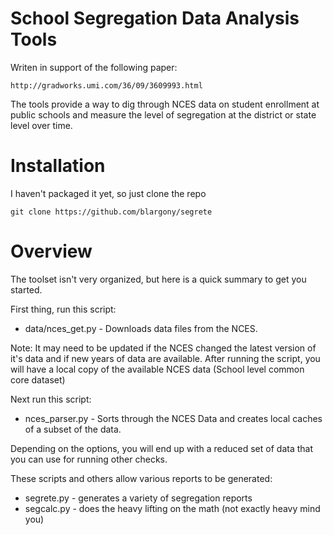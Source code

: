 # School Segregation Data Analysis Tools

Writen in support of the following paper:

    http://gradworks.umi.com/36/09/3609993.html

The tools provide a way to dig through NCES data on student enrollment at public
schools and measure the level of segregation at the district or state level over time.

# Installation
I haven't packaged it yet, so just clone the repo

    git clone https://github.com/blargony/segrete


# Overview

The toolset isn't very organized, but here is a quick summary to get you started.

First thing, run this script:
* data/nces_get.py - Downloads data files from the NCES.

Note: It may need to be updated if the NCES changed the latest version of it's data
and if new years of data are available.   After running the script, you will have a
local copy of the available NCES data (School level common core dataset)

Next run this script:
* nces_parser.py - Sorts through the NCES Data and creates local caches of a subset of the data.

Depending on the options, you will end up with a reduced set of data that you can use
for running other checks.

These scripts and others allow various reports to be generated:
* segrete.py - generates a variety of segregation reports
* segcalc.py - does the heavy lifting on the math (not exactly heavy mind you)
